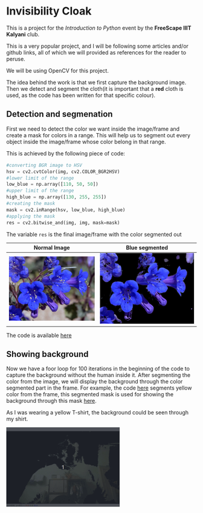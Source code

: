 # Invisibility Cloak 

This is a project for the *Introduction to Python* event by the **FreeScape IIIT Kalyani** club.

This is a very popular project, and I will be following some articles and/or github links, all of which we will provided as references for the reader to peruse.

We will be using OpenCV for this project. 

The idea behind the work is that we first capture the background image. Then we detect and segment the cloth(it is important that a **red** cloth is used, as the code has been written for that specific colour).


## Detection and segmenation

First we need to detect the color we want inside the image/frame and create a mask for colors in a range. This will help us to segment out every object inside the image/frame whose color belong in that range.

This is achieved by the following piece of code:

```python
#converting BGR image to HSV
hsv = cv2.cvtColor(img, cv2.COLOR_BGR2HSV)
#lower limit of the range
low_blue = np.array([110, 50, 50])
#upper limit of the range
high_blue = np.array([130, 255, 255])
#creating the mask
mask = cv2.inRange(hsv, low_blue, high_blue)
#applying the mask
res = cv2.bitwise_and(img, img, mask=mask)
```
The variable `res` is the final image/frame with the color segmented out

Normal Image | Blue segmented
:----------------------:|:----------------:
![Normal](assets/blue_flower.jpg) | ![Segmented](assets/blue_segmented_flower.png)

The code is available [here](utility-funcs/segment_color.py)


## Showing background

Now we have a foor loop for 100 iterations in the beginning of the code to capture the background without the human inside it. After segmenting the color from the image, we will display the background through the color segmented part in the frame. 
For example, the code [here](utility-funcs/color_seg.py) segments yellow color from the frame, this segmented mask is used for showing the background through this mask [here](utility-funcs/backg_seg.py). 

As I was wearing a yellow T-shirt, the background could be seen through my shirt.

<img src="assets/backg_segmented.gif" alt="demo" width="300px" height="210px">



